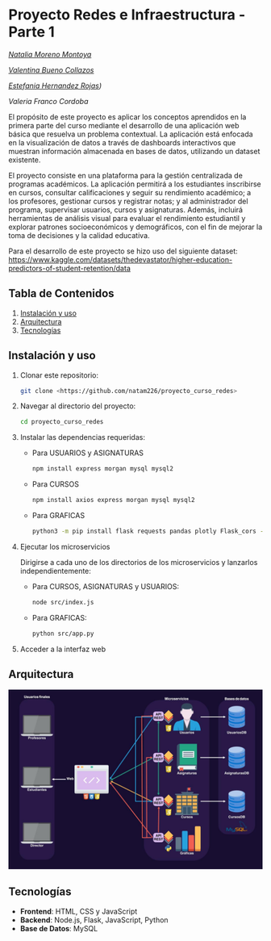 # Proyecto Redes e Infraestructura - Parte 1
*[Natalia Moreno Montoya](https://github.com/natam226)*

*[Valentina Bueno Collazos](https://github.com/valentinabc19)*

*[Estefania Hernandez Rojas](https://github.com/HEstefaniaR))*

*Valeria Franco Cordoba*


El propósito de este proyecto es aplicar los conceptos aprendidos en la primera parte del curso mediante el desarrollo de una aplicación web básica que resuelva un problema contextual. La aplicación está enfocada en la visualización de datos a través de dashboards interactivos que muestran información almacenada en bases de datos, utilizando un dataset existente.

El proyecto consiste en una plataforma para la gestión centralizada de programas académicos. La aplicación permitirá a los estudiantes inscribirse en cursos, consultar calificaciones y seguir su rendimiento académico; a los profesores, gestionar cursos y registrar notas; y al administrador del programa, supervisar usuarios, cursos y asignaturas. Además, incluirá herramientas de análisis visual para evaluar el rendimiento estudiantil y explorar patrones socioeconómicos y demográficos, con el fin de mejorar la toma de decisiones y la calidad educativa.

Para el desarrollo de este proyecto se hizo uso del siguiente dataset: https://www.kaggle.com/datasets/thedevastator/higher-education-predictors-of-student-retention/data

## Tabla de Contenidos

1. [Instalación y uso](https://github.com/natam226/proyecto_curso_redes?tab=readme-ov-file#instalaci%C3%B3n-y-uso)
2. [Arquitectura](https://github.com/natam226/proyecto_curso_redes?tab=readme-ov-file#arquitectura)
3. [Tecnologías](https://github.com/natam226/proyecto_curso_redes?tab=readme-ov-file#tecnolog%C3%ADas)

## Instalación y uso

1. Clonar este repositorio:
    
    ```bash
    git clone <https://github.com/natam226/proyecto_curso_redes>
    
    ```
    
2. Navegar al directorio del proyecto:
    
    ```bash
    cd proyecto_curso_redes
    
    ```
    
3. Instalar las dependencias requeridas:
    - Para USUARIOS y ASIGNATURAS
        
        ```bash
        npm install express morgan mysql mysql2
        
        ```
        
    - Para CURSOS
        
        ```bash
        npm install axios express morgan mysql mysql2
        
        ```
        
    - Para GRAFICAS
        
        ```bash
        python3 -m pip install flask requests pandas plotly Flask_cors --no-warn-script-location
        
        ```
        
4. Ejecutar los microservicios
    
    Dirigirse a cada uno de los directorios de los microservicios y lanzarlos independientemente:
    
    - Para CURSOS, ASIGNATURAS y USUARIOS:
        
        ```bash
        node src/index.js
        
        ```
        
    - Para GRAFICAS:
        
        ```bash
        python src/app.py
        
        ```
        
5. Acceder a la interfaz web

## Arquitectura

![Arquitectura](diagrama/arquitectura.jpg)

## Tecnologías

- **Frontend**: HTML, CSS y JavaScript
- **Backend**: Node.js, Flask, JavaScript, Python
- **Base de Datos**: MySQL
